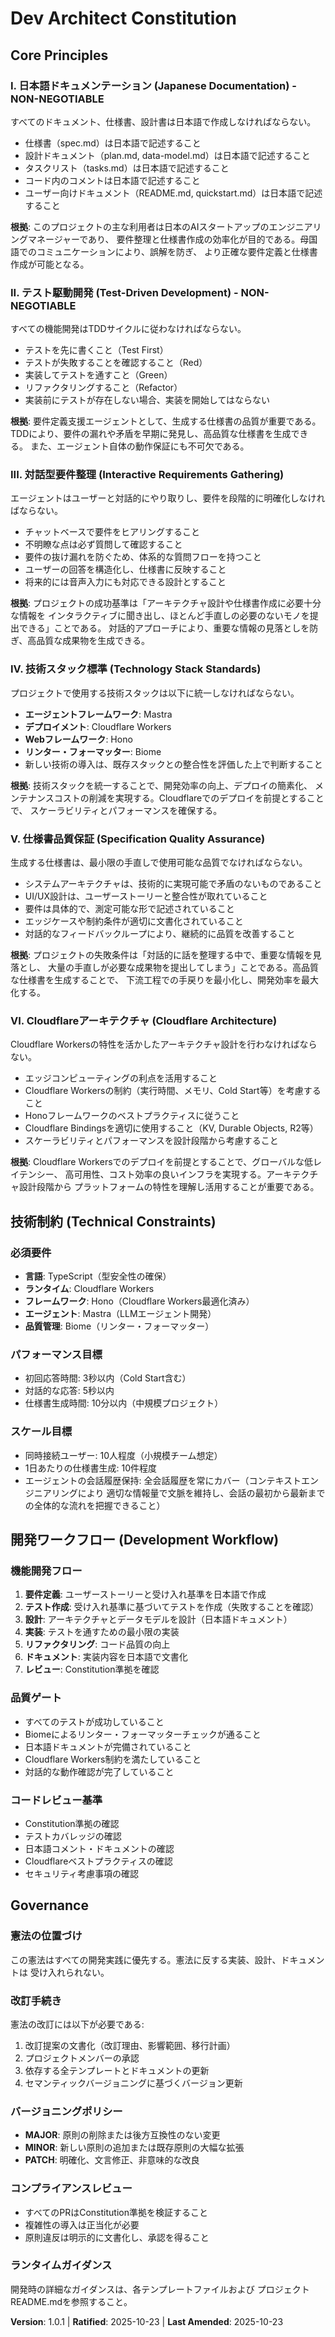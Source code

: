 <!--
  SYNC IMPACT REPORT
  ==================
  Version Change: 1.0.0 → 1.0.1
  
  Changes (v1.0.1):
  - パフォーマンス目標を緩和（初回応答: 500ms→3秒、対話応答: 2秒→5秒、仕様書生成: 5分→10分）
  - スケール目標を小規模チーム向けに調整（同時接続: 100+→10人、日次生成: 50+→10件）
  - 会話履歴保持をセッション制限から全履歴カバーに変更（コンテキストエンジニアリング前提）
  
  Previous Changes (v1.0.0):
  - Initial constitution creation for Dev Architect project
  - Added 6 core principles covering Japanese documentation, TDD, interactive requirements,
    tech stack, specification quality, and deployment architecture
  - Established technology constraints section
  - Defined development workflow requirements
  
  Templates Requiring Updates:
  ✅ plan-template.md - Constitution Check section aligns with principles
  ✅ spec-template.md - User scenario format supports interactive requirements gathering
  ✅ tasks-template.md - Test-first approach aligns with TDD principle
  
  Follow-up TODOs:
  - None
-->

# Dev Architect Constitution

## Core Principles

### I. 日本語ドキュメンテーション (Japanese Documentation) - NON-NEGOTIABLE

すべてのドキュメント、仕様書、設計書は日本語で作成しなければならない。

- 仕様書（spec.md）は日本語で記述すること
- 設計ドキュメント（plan.md, data-model.md）は日本語で記述すること
- タスクリスト（tasks.md）は日本語で記述すること
- コード内のコメントは日本語で記述すること
- ユーザー向けドキュメント（README.md, quickstart.md）は日本語で記述すること

**根拠**: このプロジェクトの主な利用者は日本のAIスタートアップのエンジニアリングマネージャーであり、
要件整理と仕様書作成の効率化が目的である。母国語でのコミュニケーションにより、誤解を防ぎ、
より正確な要件定義と仕様書作成が可能となる。

### II. テスト駆動開発 (Test-Driven Development) - NON-NEGOTIABLE

すべての機能開発はTDDサイクルに従わなければならない。

- テストを先に書くこと（Test First）
- テストが失敗することを確認すること（Red）
- 実装してテストを通すこと（Green）
- リファクタリングすること（Refactor）
- 実装前にテストが存在しない場合、実装を開始してはならない

**根拠**: 要件定義支援エージェントとして、生成する仕様書の品質が重要である。
TDDにより、要件の漏れや矛盾を早期に発見し、高品質な仕様書を生成できる。
また、エージェント自体の動作保証にも不可欠である。

### III. 対話型要件整理 (Interactive Requirements Gathering)

エージェントはユーザーと対話的にやり取りし、要件を段階的に明確化しなければならない。

- チャットベースで要件をヒアリングすること
- 不明瞭な点は必ず質問して確認すること
- 要件の抜け漏れを防ぐため、体系的な質問フローを持つこと
- ユーザーの回答を構造化し、仕様書に反映すること
- 将来的には音声入力にも対応できる設計とすること

**根拠**: プロジェクトの成功基準は「アーキテクチャ設計や仕様書作成に必要十分な情報を
インタラクティブに聞き出し、ほとんど手直しの必要のないモノを提出できる」ことである。
対話的アプローチにより、重要な情報の見落としを防ぎ、高品質な成果物を生成できる。

### IV. 技術スタック標準 (Technology Stack Standards)

プロジェクトで使用する技術スタックは以下に統一しなければならない。

- **エージェントフレームワーク**: Mastra
- **デプロイメント**: Cloudflare Workers
- **Webフレームワーク**: Hono
- **リンター・フォーマッター**: Biome
- 新しい技術の導入は、既存スタックとの整合性を評価した上で判断すること

**根拠**: 技術スタックを統一することで、開発効率の向上、デプロイの簡素化、
メンテナンスコストの削減を実現する。Cloudflareでのデプロイを前提とすることで、
スケーラビリティとパフォーマンスを確保する。

### V. 仕様書品質保証 (Specification Quality Assurance)

生成する仕様書は、最小限の手直しで使用可能な品質でなければならない。

- システムアーキテクチャは、技術的に実現可能で矛盾のないものであること
- UI/UX設計は、ユーザーストーリーと整合性が取れていること
- 要件は具体的で、測定可能な形で記述されていること
- エッジケースや制約条件が適切に文書化されていること
- 対話的なフィードバックループにより、継続的に品質を改善すること

**根拠**: プロジェクトの失敗条件は「対話的に話を整理する中で、重要な情報を見落とし、
大量の手直しが必要な成果物を提出してしまう」ことである。高品質な仕様書を生成することで、
下流工程での手戻りを最小化し、開発効率を最大化する。

### VI. Cloudflareアーキテクチャ (Cloudflare Architecture)

Cloudflare Workersの特性を活かしたアーキテクチャ設計を行わなければならない。

- エッジコンピューティングの利点を活用すること
- Cloudflare Workersの制約（実行時間、メモリ、Cold Start等）を考慮すること
- Honoフレームワークのベストプラクティスに従うこと
- Cloudflare Bindingsを適切に使用すること（KV, Durable Objects, R2等）
- スケーラビリティとパフォーマンスを設計段階から考慮すること

**根拠**: Cloudflare Workersでのデプロイを前提とすることで、グローバルな低レイテンシー、
高可用性、コスト効率の良いインフラを実現する。アーキテクチャ設計段階から
プラットフォームの特性を理解し活用することが重要である。

## 技術制約 (Technical Constraints)

### 必須要件

- **言語**: TypeScript（型安全性の確保）
- **ランタイム**: Cloudflare Workers
- **フレームワーク**: Hono（Cloudflare Workers最適化済み）
- **エージェント**: Mastra（LLMエージェント開発）
- **品質管理**: Biome（リンター・フォーマッター）

### パフォーマンス目標

- 初回応答時間: 3秒以内（Cold Start含む）
- 対話的な応答: 5秒以内
- 仕様書生成時間: 10分以内（中規模プロジェクト）

### スケール目標

- 同時接続ユーザー: 10人程度（小規模チーム想定）
- 1日あたりの仕様書生成: 10件程度
- エージェントの会話履歴保持: 全会話履歴を常にカバー（コンテキストエンジニアリングにより
  適切な情報量で文脈を維持し、会話の最初から最新までの全体的な流れを把握できること）

## 開発ワークフロー (Development Workflow)

### 機能開発フロー

1. **要件定義**: ユーザーストーリーと受け入れ基準を日本語で作成
2. **テスト作成**: 受け入れ基準に基づいてテストを作成（失敗することを確認）
3. **設計**: アーキテクチャとデータモデルを設計（日本語ドキュメント）
4. **実装**: テストを通すための最小限の実装
5. **リファクタリング**: コード品質の向上
6. **ドキュメント**: 実装内容を日本語で文書化
7. **レビュー**: Constitution準拠を確認

### 品質ゲート

- すべてのテストが成功していること
- Biomeによるリンター・フォーマッターチェックが通ること
- 日本語ドキュメントが完備されていること
- Cloudflare Workers制約を満たしていること
- 対話的な動作確認が完了していること

### コードレビュー基準

- Constitution準拠の確認
- テストカバレッジの確認
- 日本語コメント・ドキュメントの確認
- Cloudflareベストプラクティスの確認
- セキュリティ考慮事項の確認

## Governance

### 憲法の位置づけ

この憲法はすべての開発実践に優先する。憲法に反する実装、設計、ドキュメントは
受け入れられない。

### 改訂手続き

憲法の改訂には以下が必要である:

1. 改訂提案の文書化（改訂理由、影響範囲、移行計画）
2. プロジェクトメンバーの承認
3. 依存する全テンプレートとドキュメントの更新
4. セマンティックバージョニングに基づくバージョン更新

### バージョニングポリシー

- **MAJOR**: 原則の削除または後方互換性のない変更
- **MINOR**: 新しい原則の追加または既存原則の大幅な拡張
- **PATCH**: 明確化、文言修正、非意味的な改良

### コンプライアンスレビュー

- すべてのPRはConstitution準拠を検証すること
- 複雑性の導入は正当化が必要
- 原則違反は明示的に文書化し、承認を得ること

### ランタイムガイダンス

開発時の詳細なガイダンスは、各テンプレートファイルおよび
プロジェクトREADME.mdを参照すること。

**Version**: 1.0.1 | **Ratified**: 2025-10-23 | **Last Amended**: 2025-10-23
